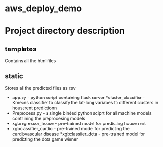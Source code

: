 # aws_deploy_demo

# Project directory description
## tamplates
Contains all the html files
## static 
Stores all the predicted files as csv
* app.py - python script containing flask server
*cluster_classifier - Kmeans classifier to classify the lat-long variabes to different clusters in houserent predictionn
* Preprocess.py - a single binded python sciprt for all machine models containing the preprocesing models
* xgbregressor_house - pre-trained model for predicting house rent
* xgbclassifier_cardio  - pre-trained model for predicting the cardiovascular disease 
*xgbclassiier_dota - pre-trained model for predicting the dota game winner



